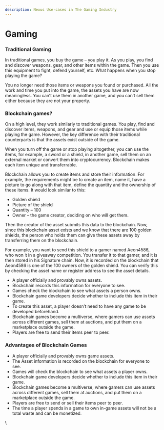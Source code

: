 ```yaml
---
description: Nexus Use-cases in The Gaming Industry
---
```


# Gaming

### Traditional Gaming <a href="#why-does-gaming-need-blockchain" id="why-does-gaming-need-blockchain"></a>

In traditional games, you buy the game – you play it. As you play, you find and discover weapons, gear, and other items within the game. Then you use this equipment to fight, defend yourself, etc. What happens when you stop playing the game?

You no longer need those items or weapons you found or purchased. All the work and time you put into the game, the assets you have are now meaningless. You can’t use them in another game, and you can’t sell them either because they are not your property.

### Blockchain games?

On a high level, they work similarly to traditional games. You play, find and discover items, weapons, and gear and use or equip those items while playing the game. However, the key difference with their traditional counterparts is that the assets exist outside of the game.

When you turn off the game or stop playing altogether, you can use the items, for example, a sword or a shield, in another game, sell them on an external market or convert them into cryptocurrency. Blockchain makes each item unique and transferrable.

Blockchain allows you to create items and store their information. For example, the requirements might be to create an item, name it, have a picture to go along with that item, define the quantity and the ownership of these items. It would look similar to this:

* Golden shield
* Picture of the shield
* Quantity – 100
* Owner – the game creator, deciding on who will get them.

Then the creator of the asset submits this data to the blockchain.  Now, since this blockchain asset exists and we know that there are 100 golden shields, the person who holds them can give these assets away by transferring them on the blockchain.

For example, you want to send this shield to a gamer named Aeon4586, who won it in a giveaway competition. You transfer it to that gamer, and it is then stored in his Signature chain. Now, it is recorded on the blockchain that Aeon4586 is one of the 100 owners of the golden shield. You can verify this by checking the asset name or register address to see the asset details.

* A player officially and provably owns assets.
* Blockchain records this information for everyone to see.
* Games check the blockchain to see what assets a person owns.
* Blockchain game developers decide whether to include this item in their game.
* To create this asset, a player doesn’t need to have any game to be developed beforehand.
* Blockchain games become a multiverse, where gamers can use assets across different games, sell them at auctions, and put them on a marketplace outside the game.
* Players are free to send their items peer to peer.

### Advantages of Blockchain Games

* A player officially and provably owns game assets.
* The Asset information is recorded on the blockchain for everyone to see.
* Games will check the blockchain to see what assets a player owns.
* Blockchain game developers decide whether to include this item in their game.
* Blockchain games become a multiverse, where gamers can use assets across different games, sell them at auctions, and put them on a marketplace outside the game.
* Players are free to send or sell their items peer to peer.
* The time a player spends in a game to own in-game assets will not be a total waste and can be monetized.

\
